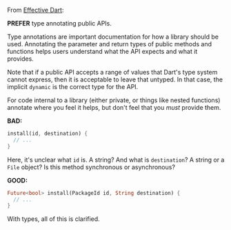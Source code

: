 From [Effective Dart](https://dart.dev/guides/language/effective-dart/design#prefer-type-annotating-public-fields-and-top-level-variables-if-the-type-isnt-obvious):

**PREFER** type annotating public APIs.

Type annotations are important documentation for how a library should be used.
Annotating the parameter and return types of public methods and functions helps
users understand what the API expects and what it provides.

Note that if a public API accepts a range of values that Dart's type system
cannot express, then it is acceptable to leave that untyped.  In that case, the
implicit `dynamic` is the correct type for the API.

For code internal to a library (either private, or things like nested functions)
annotate where you feel it helps, but don't feel that you *must* provide them.

**BAD:**
```dart
install(id, destination) {
  // ...
}
```

Here, it's unclear what `id` is.  A string? And what is `destination`? A string
or a `File` object? Is this method synchronous or asynchronous?

**GOOD:**
```dart
Future<bool> install(PackageId id, String destination) {
  // ...
}
```

With types, all of this is clarified.

